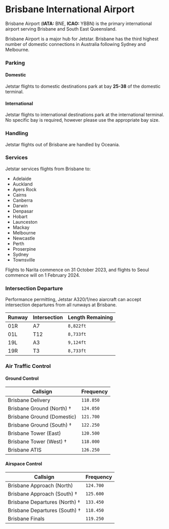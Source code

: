 # Brisbane International Airport
Brisbane Airport (**IATA:** BNE, **ICAO:** YBBN) is the primary international airport serving Brisbane and South East Queensland.

Brisbane Airport is a major hub for Jetstar. Brisbane has the third highest number of domestic connections in Australia following Sydney and Melbourne.

### Parking

#### Domestic
Jetstar flights to domestic destinations park at bay **25-38** of the domestic terminal.

#### International
Jetstar flights to international destinations park at the international terminal. No specific bay is required, however please use the appropriate bay size.

### Handling
Jetstar flights out of Brisbane are handled by Oceania.
### Services

Jetstar services flights from Brisbane to:

* Adelaide
* Auckland
* Ayers Rock
* Cairns
* Canberra
* Darwin
* Denpasar
* Hobart
* Launceston
* Mackay
* Melbourne
* Newcastle
* Perth
* Proserpine
* Sydney
* Townsville

Flights to Narita commence on 31 October 2023, and flights to Seoul commence will on 1 February 2024.

### Intersection Departure

Performance permitting, Jetstar A320/1/neo aiarcraft can accept intersection departures from all runways at Brisbane.

| Runway | Intersection | Length Remaining |
| ------ | ------------ | ---------------- |
| 01R | A7 | `8,822ft` |
| 01L | T12 | `8,733ft` |
| 19L | A3 | `9,124ft` |
| 19R | T3 | `8,733ft` |

### Air Traffic Control

#### Ground Control
| Callsign | Frequency |
| -------- | --------- |
| Brisbane Delivery | `118.850` |
| Brisbane Ground (North) † | `124.050` |
| Brisbane Ground (Domestic) | `121.700` |
| Brisbane Ground (South) † | `122.250` |
| Brisbane Tower (East) | `120.500` |
| Brisbane Tower (West) † | `118.000` |
| Brisbane ATIS | `126.250` |

#### Airspace Control
| Callsign | Frequency |
| -------- | --------- |
| Brisbane Approach (North) | `124.700` |
| Brisbane Approach (South) † | `125.600` |
| Brisbane Departures (North) † | `133.450` |
| Brisbane Departures (South) † | `118.450` |
| Brisbane Finals | `119.250` |